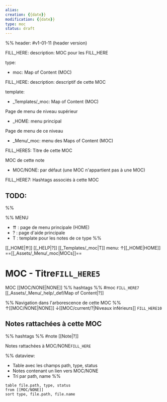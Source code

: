 ```yaml
---
alias:
creation: {{date}}
modification: {{date}}
type: moc
status: draft
---
```


%%
header: #v1-01-11 (header version)

FILL_HERE:
description: MOC pour les FILL_HERE

type:
- moc: Map of Content (MOC)

FILL_HERE:
description: descriptif de cette MOC

template:
- _Templates/_moc: Map of Content (MOC)

Page de menu de niveau supérieur
- _HOME: menu principal

Page de menu de ce niveau
- _Menu/_moc: menu des Maps of Content (MOC)

FILL_HERE5:
Titre de cette MOC

MOC de cette note
- MOC/NONE: par défaut (une MOC n'appartient pas à une MOC)

FILL_HERE7:
Hashtags associés à cette MOC

TODO:
- 
%%

%% MENU
- ⇈ : page de menu principale (HOME)
- ? : page d'aide principale
- T : template pour les notes de ce type
%%

[[_HOME|⇈]] [[_HELP|?]] [[_Templates/_moc|T]] menu: ↑[[_HOME|HOME]] ==[[_Assets/_Menu/_moc|MOCs]]==

# MOC - Titre`FILL_HERE5`
MOC [[MOC/NONE|NONE]] %% hashtags %% #moc `FILL_HERE7` [[_Assets/_Menu/_help/_def/Map of Content|?]] 

%% Navigation dans l'arborescence de cette MOC %%
↑[[MOC/NONE|NONE]]
↓[[MOC/current/?|Niveaux inférieurs]] `FILL_HERE10`

## Notes rattachées à cette MOC
%% hashtags %% #note [[Note|?]]

Notes rattachées à MOC/NONE`FILL_HERE`

%%
dataview:
- Table avec les champs path, type, status
- Notes contenant un lien vers MOC/NONE
- Tri par path, name
%%

```dataview
table file.path, type, status
from [[MOC/NONE]] 
sort type, file.path, file.name
```